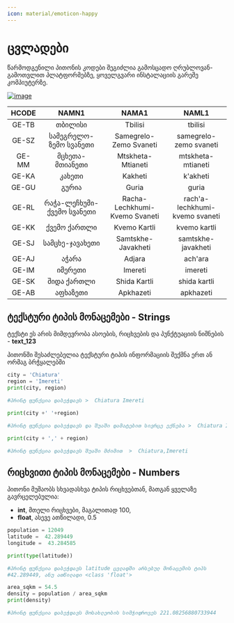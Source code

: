 ```yaml
---
icon: material/emoticon-happy 
---
```


# ცვლადები

წარმოდგენილი პითონის კოდები შეგიძლია გამოსცადო ღრუბლოვან-გამოთვლით პლატფორმებზე, ყოველგვარი ინსტალაციის გარეშე კომპიუტერზე.

[![image](https://colab.research.google.com/assets/colab-badge.svg)](https://colab.research.google.com/github/ezdanapak/GIS_OS_Doc/blob/master/docs/Programming/Python_for_geographers/notebooks/ipynb/01_variables.ipynb)


| **HCODE** | **NAMN1**                  | **NAMA1**                     | **NAML1**                      |
|:---------:|:--------------------------:|:-----------------------------:|:------------------------------:|
| GE-TB     | თბილისი                    | Tbilisi                       | tbilisi                        |
| GE-SZ     | სამეგრელო-ზემო სვანეთი     | Samegrelo-Zemo Svaneti        | samegrelo-zemo svaneti         |
| GE-MM     | მცხეთა-მთიანეთი            | Mtskheta-Mtianeti             | mtskheta-mtianeti              |
| GE-KA     | კახეთი                     | Kakheti                       | k'akheti                       |
| GE-GU     | გურია                      | Guria                         | guria                          |
| GE-RL     | რაჭა-ლეჩხუმი-ქვემო სვანეთი | Racha-Lechkhumi-Kvemo Svaneti | rach'a-lechkhumi-kvemo svaneti |
| GE-KK     | ქვემო ქართლი               | Kvemo Kartli                  | kvemo kartli                   |
| GE-SJ     | სამცხე-ჯავახეთი            | Samtskhe-Javakheti            | samtskhe-javakheti             |
| GE-AJ     | აჭარა                      | Adjara                        | ach'ara                        |
| GE-IM     | იმერეთი                    | Imereti                       | imereti                        |
| GE-SK     | შიდა ქართლი                | Shida Kartli                  | shida kartli                   |
| GE-AB     | აფხაზეთი                   | Apkhazeti                     | apkhazeti                      |




## ტექსტური ტიპის მონაცემები - Strings 


ტექსტი ეს არის მიმდევრობა ასოების, რიცხვების და პუნქტუაციის ნიშნების  - **text_123**


პითონში შესაძლებელია ტექსტური ტიპის ინფორმაციის შექმნა ერთ ან ორმაგ ბრჭყალებში



```py title="strings" linenums="1"
city = 'Chiatura'
region = 'Imereti'
print(city, region)

#პრინტ ფუნქცია დაბეჭდავს >  Chiatura Imereti
```

```python title="strings" linenums="1"
print(city +' '+region)

#პრინტ ფუნქცია დაბეჭდავს და შუაში დამატებით სივრცე ექნება >  Chiatura Imereti 
```

```python title="strings" linenums="1"
print(city + ',' + region)

#პრინტ ფუნქცია დაბეჭდავს შუაში მძიმით  >  Chiatura,Imereti 
```
    

## რიცხვითი ტიპის მონაცემები - Numbers

პითონი მუშაობს სხვადასხვა ტიპის რიცხვებთან, მათგან ყველაზე გავრცელებულია:

- **int**, მთელი რიცხვები, მაგალითად 100,
- **float**,  ასევე ათწილადი,  0.5


```python title="Numbers" linenums="1"
population = 12049
latitude =  42.289449
longitude =  43.284585

print(type(latitude))

#პრინტ ფუნქცია დაბეჭდავს latitude ცვლადში არსებულ მონაცემის ტიპს 
#42.289449, ანუ ათწილადი <class 'float'>
```

```python
area_sqkm = 54.5
density = population / area_sqkm
print(density)

#პრინტ ფუნქცია დაბეჭდავს მოსახლეობის სიმჭიდროვეს 221.08256880733944
```

